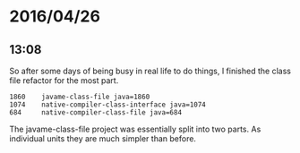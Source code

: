 # 2016/04/26

## 13:08

So after some days of being busy in real life to do things, I finished the
class file refactor for the most part.

    1860    javame-class-file java=1860
    1074    native-compiler-class-interface java=1074
    684     native-compiler-class-file java=684

The javame-class-file project was essentially split into two parts. As
individual units they are much simpler than before.

